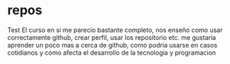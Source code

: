 # repos
Test
El curso en si me parecio bastante completo, nos enseño como usar correctamente github, crear perfil, usar los repositorio etc.
me gustaria aprender un poco mas a cerca de github, como podria usarse en casos cotidianos y como afecta el desarrollo de la tecnologia y programacion
